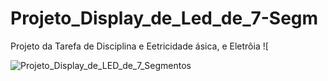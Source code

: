 # Projeto_Display_de_Led_de_7-Segm
Projeto da Tarefa de Disciplina e Eetricidade ásica, e Eletrôia
![

![Projeto_Display_de_LED_de_7_Segmentos](https://github.com/user-attachments/assets/9eec8055-4d3a-4ee0-8d12-18627fa1eed5)
